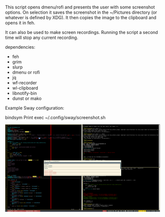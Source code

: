 This script opens dmenu/rofi and presents the user with some screenshot
options.  On selection it saves the screenshot in the ~/Pictures directory (or
whatever is defined by XDG). It then copies the image to the clipboard and opens it in
feh.

It can also be used to make screen recordings. Running the script a second
time will stop any current recording.

dependencies:
 - feh
 - grim
 - slurp
 - dmenu or rofi
 - jq
 - wf-recorder
 - wl-clipboard
 - libnotify-bin
 - dunst or mako

Example Sway configuration:

bindsym Print exec ~/.config/sway/screenshot.sh

![example](rofi_example.png)

